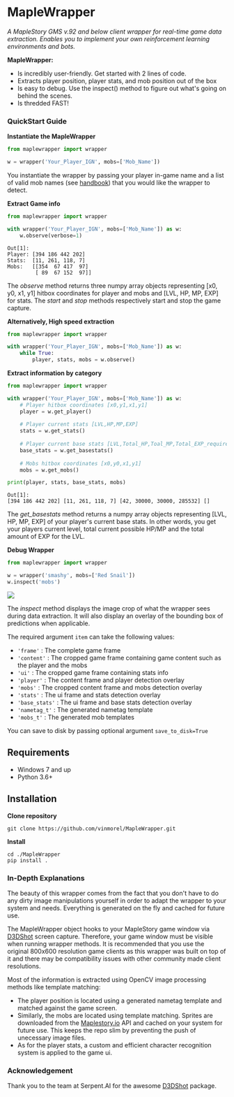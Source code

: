 # MapleWrapper

_A MapleStory GMS v.92 and below client wrapper for real-time game data extraction. Enables you to implement your own reinforcement learning environments and bots._

**MapleWrapper:**

* Is incredibly user-friendly. Get started with 2 lines of code. 
* Extracts player position, player stats, and mob position out of the box 
* Is easy to debug. Use the inspect() method to figure out what's going on behind the scenes.
* Is thredded FAST!

### QuickStart Guide
**Instantiate the MapleWrapper**
```python
from maplewrapper import wrapper

w = wrapper('Your_Player_IGN', mobs=['Mob_Name'])
```
You instantiate the wrapper by passing your player in-game name and a list of valid mob names (see [handbook](/maplewrapper/utils/mobs.txt)) that you would like the wrapper to detect. 

**Extract Game info**


```python
from maplewrapper import wrapper

with wrapper('Your_Player_IGN', mobs=['Mob_Name']) as w:
    w.observe(verbose=1)
```
```
Out[1]: 
Player: [394 186 442 202] 
Stats:  [11, 261, 118, 7]
Mobs:   [[354  67 417  97]
         [ 89  67 152  97]]
```
The _observe_ method returns three numpy array objects representing [x0, y0, x1, y1] hitbox coordinates for player and mobs and [LVL, HP, MP, EXP] for stats. The _start_ and _stop_ methods respectively start and stop the game capture. 

**Alternatively, High speed extraction**
```python
from maplewrapper import wrapper

with wrapper('Your_Player_IGN', mobs=['Mob_Name']) as w:
    while True:
        player, stats, mobs = w.observe()
```

**Extract information by category**


```python
from maplewrapper import wrapper

with wrapper('Your_Player_IGN', mobs=['Mob_Name']) as w:
    # Player hitbox coordinates [x0,y1,x1,y1]
    player = w.get_player()
    
    # Player current stats [LVL,HP,MP,EXP]  
    stats = w.get_stats()
    
    # Player current base stats [LVL,Total_HP,Toal_MP,Total_EXP_required_for_LVL]  
    base_stats = w.get_basestats()
    
    # Mobs hitbox coordinates [x0,y0,x1,y1]
    mobs = w.get_mobs()

print(player, stats, base_stats, mobs)
```
```
Out[1]:  
[394 186 442 202] [11, 261, 118, 7] [42, 30000, 30000, 285532] []
```
The _get_basestats_ method returns a numpy array objects representing [LVL, HP, MP, EXP] of your player's current base stats. In other words, you get your players current level, total current possible HP/MP and the total amount of EXP for the LVL. 


**Debug Wrapper**

```python
from maplewrapper import wrapper

w = wrapper('smashy', mobs=['Red Snail'])
w.inspect('mobs')
```
![](/assets/mobs.png) 

The _inspect_ method displays the image crop of what the wrapper sees during data extraction. It will also display an overlay of the bounding box of predictions when applicable.

The required argument ```item``` can take the following values:
* ```'frame'``` : The complete game frame
* ```'content'``` : The cropped game frame containing game content such as the player and the mobs
* ```'ui'``` : The cropped game frame containing stats info
* ```'player'``` : The content frame and player detection overlay 
* ```'mobs'``` : The cropped content frame and mobs detection overlay
* ```'stats'``` : The ui frame and stats detection overlay
* ```'base_stats'``` : The ui frame and base stats detection overlay
* ```'nametag_t'``` : The generated nametag template
* ```'mobs_t'``` : The generated mob templates

You can save to disk by passing optional argument ```save_to_disk=True```


## Requirements
* Windows 7 and up
* Python 3.6+ 


## Installation
**Clone repository**
```
git clone https://github.com/vinmorel/MapleWrapper.git
```
**Install**
```
cd ./MapleWrapper
pip install .
```

### In-Depth Explanations
The beauty of this wrapper comes from the fact that you don't have to do any dirty image manipulations yourself in order to adapt the wrapper to your system and needs. Everything is generated on the fly and cached for future use. 

The MapleWrapper object hooks to your MapleStory game window via [D3DShot](https://github.com/SerpentAI/D3DShot) screen capture. Therefore, your game window must be visible when running wrapper methods. It is recommended that you use the original 800x600 resolution game clients as this wrapper was built on top of it and there may be compatibility issues with other community made client resolutions. 

Most of the information is extracted using OpenCV image processing methods like template matching: 
* The player position is located using a generated nametag template and matched against the game screen. 
* Similarly, the mobs are located using template matching. Sprites are downloaded from the [Maplestory.io](https://maplestory.io/) API and cached on your system for future use. This keeps the repo slim by preventing the push of unecessary image files. 
* As for the player stats, a custom and efficient character recognition system is applied to the game ui.


### Acknowledgement
Thank you to the team at Serpent.AI for the awesome [D3DShot](https://github.com/SerpentAI/D3DShot) package.
